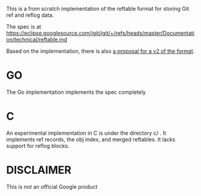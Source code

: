 This is a from scratch implementation of the reftable format for
storing Git ref and reflog data. 

The spec is at 
https://eclipse.googlesource.com/jgit/jgit/+/refs/heads/master/Documentation/technical/reftable.md

Based on the implementation, there is also [a proposal for a v2 of the
format](reftable-v2-proposal.md).


GO
==

The Go implementation implements the spec completely

C
=

An experimental implementation in C is under the directory c/ . It
implements ref records, the obj index, and merged reftables. It lacks
support for reflog blocks.

DISCLAIMER
==========

This is not an official Google product
